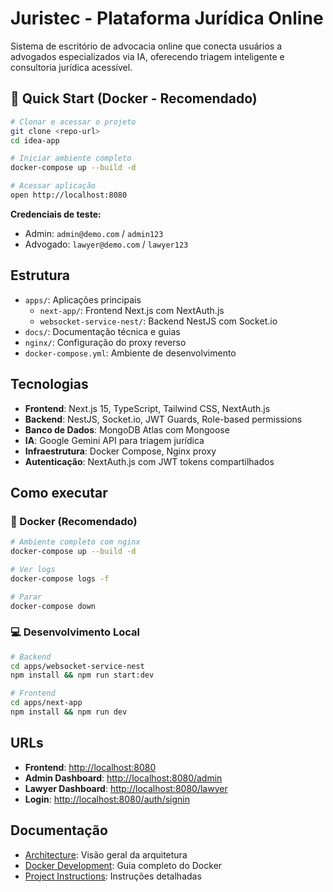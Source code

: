 # Juristec - Plataforma Jurídica Online

Sistema de escritório de advocacia online que conecta usuários a advogados especializados via IA, oferecendo triagem inteligente e consultoria jurídica acessível.

## 🚀 Quick Start (Docker - Recomendado)

```bash
# Clonar e acessar o projeto
git clone <repo-url>
cd idea-app

# Iniciar ambiente completo
docker-compose up --build -d

# Acessar aplicação
open http://localhost:8080
```

**Credenciais de teste:**

- Admin: `admin@demo.com` / `admin123`  
- Advogado: `lawyer@demo.com` / `lawyer123`

## Estrutura

- `apps/`: Aplicações principais
  - `next-app/`: Frontend Next.js com NextAuth.js
  - `websocket-service-nest/`: Backend NestJS com Socket.io
- `docs/`: Documentação técnica e guias
- `nginx/`: Configuração do proxy reverso
- `docker-compose.yml`: Ambiente de desenvolvimento

## Tecnologias

- **Frontend**: Next.js 15, TypeScript, Tailwind CSS, NextAuth.js
- **Backend**: NestJS, Socket.io, JWT Guards, Role-based permissions
- **Banco de Dados**: MongoDB Atlas com Mongoose
- **IA**: Google Gemini API para triagem jurídica
- **Infraestrutura**: Docker Compose, Nginx proxy
- **Autenticação**: NextAuth.js com JWT tokens compartilhados

## Como executar

### 🐳 Docker (Recomendado)

```bash
# Ambiente completo com nginx
docker-compose up --build -d

# Ver logs
docker-compose logs -f

# Parar
docker-compose down
```

### 💻 Desenvolvimento Local

```bash
# Backend
cd apps/websocket-service-nest
npm install && npm run start:dev

# Frontend  
cd apps/next-app
npm install && npm run dev
```

## URLs

- **Frontend**: <http://localhost:8080>
- **Admin Dashboard**: <http://localhost:8080/admin>
- **Lawyer Dashboard**: <http://localhost:8080/lawyer>
- **Login**: <http://localhost:8080/auth/signin>

## Documentação

- [Architecture](docs/architecture.md): Visão geral da arquitetura
- [Docker Development](docs/docker-development.md): Guia completo do Docker
- [Project Instructions](docs/project-instructions.md): Instruções detalhadas
